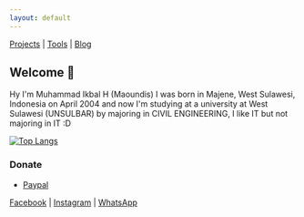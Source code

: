 ```yaml
---
layout: default
---
```


[Projects](./projects.html) | [Tools](https://tools.maoundis.com) | [Blog](https://blog.maoundis.com)

## Welcome 👏

Hy I'm Muhammad Ikbal H (Maoundis) I was born in Majene, West Sulawesi, Indonesia on April 2004 and now I'm studying at a university at West Sulawesi (UNSULBAR) by majoring in CIVIL ENGINEERING, I like IT but not majoring in IT :D

[![Top Langs](https://github-readme-stats.vercel.app/api/top-langs/?username=ikbal-hanafi&theme=shades-of-purple)](https://ikbal-hanafi.github.io)

### Donate
+ [Paypal](https://paypal.me/ikbalRdmc)

[Facebook](https://fb.me/Xiuz.Maoundis) | [Instagram](https://instagram.com/ikbal.rdmc__) | [WhatsApp](https://wa.me/+6283138932677)
